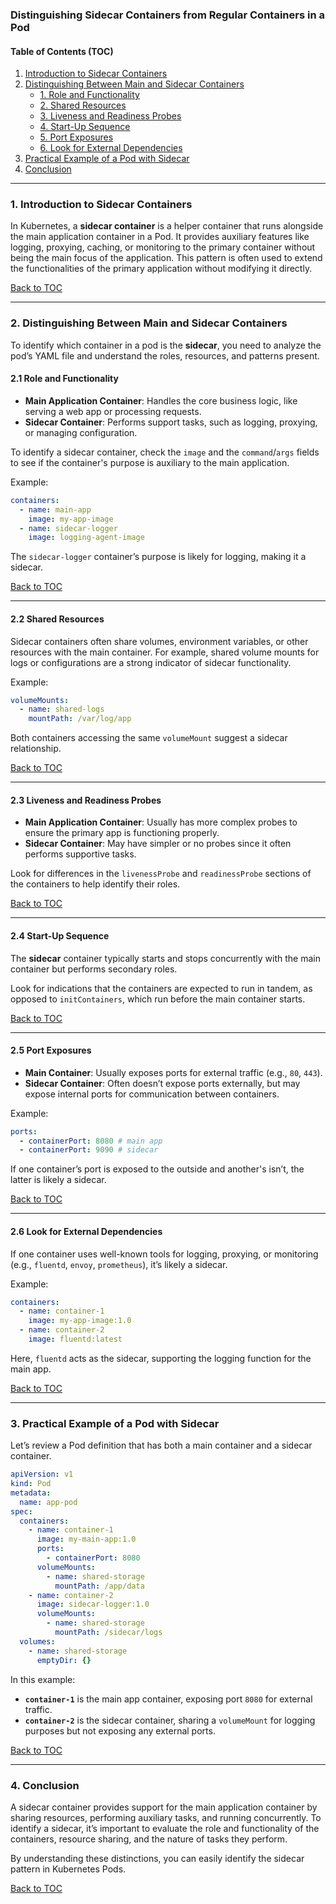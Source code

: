 ### Distinguishing Sidecar Containers from Regular Containers in a Pod

#### Table of Contents (TOC)
1. [Introduction to Sidecar Containers](#introduction)
2. [Distinguishing Between Main and Sidecar Containers](#distinguishing)
   - [1. Role and Functionality](#role-functionality)
   - [2. Shared Resources](#shared-resources)
   - [3. Liveness and Readiness Probes](#liveness-readiness)
   - [4. Start-Up Sequence](#start-up)
   - [5. Port Exposures](#port-exposures)
   - [6. Look for External Dependencies](#external-dependencies)
3. [Practical Example of a Pod with Sidecar](#practical-example)
4. [Conclusion](#conclusion)

---

### 1. Introduction to Sidecar Containers <a name="introduction"></a>
In Kubernetes, a **sidecar container** is a helper container that runs alongside the main application container in a Pod. It provides auxiliary features like logging, proxying, caching, or monitoring to the primary container without being the main focus of the application. This pattern is often used to extend the functionalities of the primary application without modifying it directly.

[Back to TOC](#table-of-contents-toc)

---

### 2. Distinguishing Between Main and Sidecar Containers <a name="distinguishing"></a>
To identify which container in a pod is the **sidecar**, you need to analyze the pod’s YAML file and understand the roles, resources, and patterns present.

#### 2.1 Role and Functionality <a name="role-functionality"></a>
- **Main Application Container**: Handles the core business logic, like serving a web app or processing requests.
- **Sidecar Container**: Performs support tasks, such as logging, proxying, or managing configuration.

To identify a sidecar container, check the `image` and the `command`/`args` fields to see if the container's purpose is auxiliary to the main application.

Example:
```yaml
containers:
  - name: main-app
    image: my-app-image
  - name: sidecar-logger
    image: logging-agent-image
```
The `sidecar-logger` container’s purpose is likely for logging, making it a sidecar.

[Back to TOC](#table-of-contents-toc)

---

#### 2.2 Shared Resources <a name="shared-resources"></a>
Sidecar containers often share volumes, environment variables, or other resources with the main container. For example, shared volume mounts for logs or configurations are a strong indicator of sidecar functionality.

Example:
```yaml
volumeMounts:
  - name: shared-logs
    mountPath: /var/log/app
```
Both containers accessing the same `volumeMount` suggest a sidecar relationship.

[Back to TOC](#table-of-contents-toc)

---

#### 2.3 Liveness and Readiness Probes <a name="liveness-readiness"></a>
- **Main Application Container**: Usually has more complex probes to ensure the primary app is functioning properly.
- **Sidecar Container**: May have simpler or no probes since it often performs supportive tasks.

Look for differences in the `livenessProbe` and `readinessProbe` sections of the containers to help identify their roles.

[Back to TOC](#table-of-contents-toc)

---

#### 2.4 Start-Up Sequence <a name="start-up"></a>
The **sidecar** container typically starts and stops concurrently with the main container but performs secondary roles. 

Look for indications that the containers are expected to run in tandem, as opposed to `initContainers`, which run before the main container starts.

[Back to TOC](#table-of-contents-toc)

---

#### 2.5 Port Exposures <a name="port-exposures"></a>
- **Main Container**: Usually exposes ports for external traffic (e.g., `80`, `443`).
- **Sidecar Container**: Often doesn’t expose ports externally, but may expose internal ports for communication between containers.

Example:
```yaml
ports:
  - containerPort: 8080 # main app
  - containerPort: 9090 # sidecar
```

If one container’s port is exposed to the outside and another's isn’t, the latter is likely a sidecar.

[Back to TOC](#table-of-contents-toc)

---

#### 2.6 Look for External Dependencies <a name="external-dependencies"></a>
If one container uses well-known tools for logging, proxying, or monitoring (e.g., `fluentd`, `envoy`, `prometheus`), it’s likely a sidecar.

Example:
```yaml
containers:
  - name: container-1
    image: my-app-image:1.0
  - name: container-2
    image: fluentd:latest
```
Here, `fluentd` acts as the sidecar, supporting the logging function for the main app.

[Back to TOC](#table-of-contents-toc)

---

### 3. Practical Example of a Pod with Sidecar <a name="practical-example"></a>
Let’s review a Pod definition that has both a main container and a sidecar container.

```yaml
apiVersion: v1
kind: Pod
metadata:
  name: app-pod
spec:
  containers:
    - name: container-1
      image: my-main-app:1.0
      ports:
        - containerPort: 8080
      volumeMounts:
        - name: shared-storage
          mountPath: /app/data
    - name: container-2
      image: sidecar-logger:1.0
      volumeMounts:
        - name: shared-storage
          mountPath: /sidecar/logs
  volumes:
    - name: shared-storage
      emptyDir: {}
```

In this example:
- **`container-1`** is the main app container, exposing port `8080` for external traffic.
- **`container-2`** is the sidecar container, sharing a `volumeMount` for logging purposes but not exposing any external ports.

[Back to TOC](#table-of-contents-toc)

---

### 4. Conclusion <a name="conclusion"></a>
A sidecar container provides support for the main application container by sharing resources, performing auxiliary tasks, and running concurrently. To identify a sidecar, it’s important to evaluate the role and functionality of the containers, resource sharing, and the nature of tasks they perform.

By understanding these distinctions, you can easily identify the sidecar pattern in Kubernetes Pods.

[Back to TOC](#table-of-contents-toc)

